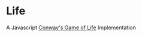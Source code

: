 # Life

A Javascript [Conway's Game of Life](https://en.wikipedia.org/wiki/Conway's_Game_of_Life) Implementation
